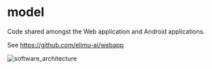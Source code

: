 # model

Code shared amongst the Web application and Android applications.

See https://github.com/elimu-ai/webapp

![software_architecture](https://user-images.githubusercontent.com/15718174/50562025-59dbfe80-0d08-11e9-9e86-3c69b860f0d3.png)

